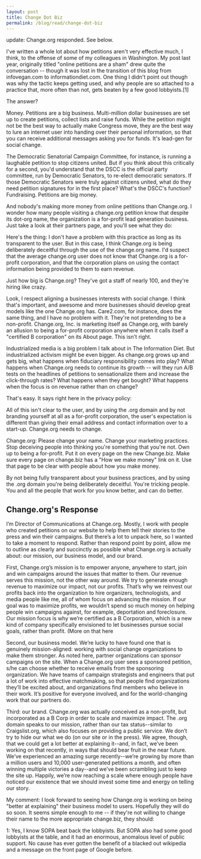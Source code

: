 ```yaml
---
layout: post
title: Change Dot Biz
permalink: /blog/read/change-dot-biz
---
```

update: Change.org responded. See below.

I've written a whole lot about how petitions aren't very effective much, I think, to the offense of some of my colleagues in Washington. My post last year, originally titled "online petitions are a sham" drew quite the conversation -- though it was lost in the transition of this blog from infovegan.com to informationdiet.com. One thing I didn't point out though was why the tactic keeps getting used, and why people are so attached to a practice that, more often than not, gets beaten by a few good lobbyists.\[1\]

The answer?

Money. Petitions are a big business. Multi-million dollar businesses are set up to create petitions, collect lists and raise funds. While the petition might not be the best way to actually make Congress move, they are the best way to lure an internet user into handing over their personal information, so that you can receive additional messages asking you for funds. It's lead-gen for social change.

The Democratic Senatorial Campaign Committee, for instance, is running a laughable petition to stop citizens united. But if you think about this critically for a second, you'd understand that the DSCC is the official party committee, run by Democratic Senators, to re-elect democratic senators. If those Democratic Senators were truly against citizens united, what do they need petition signatures for in the first place? What's the DSCC's function? Fundraising. Petitions are big money.

And nobody's making more money from online petitions than Change.org. I wonder how many people visiting a change.org petition know that despite its dot-org name, the organization is a for-profit lead generation business. Just take a look at their partners page, and you'll see what they do:

Here's the thing: I don't have a problem with this practice as long as its transparent to the user. But in this case, I think Change.org is being deliberately deceitful through the use of the change.org name. I'd suspect that the average change.org user does not know that Change.org is a for-profit corporation, and that the corporation plans on using the contact information being provided to them to earn revenue.

Just how big is Change.org? They've got a staff of nearly 100, and they're hiring like crazy.

Look, I respect aligning a businesses interests with social change. I think that's important, and awesome and more businesses should develop great models like the one Change.org has. Care2.com, for instance, does the same thing, and I have no problem with it. They're not pretending to be a non-profit. Change.org, Inc. is marketing itself as Change.org, with barely an allusion to being a for-profit corporation anywhere when it calls itself a "certified B corporation" on its About page. This isn't right.

Industrialized media is a big problem I talk about in The Information Diet. But industrialized activism might be even bigger. As change.org grows up and gets big, what happens when fiduciary responsibility comes into play? What happens when Change.org needs to continue its growth -- will they run A/B tests on the headlines of petitions to sensationalize them and increase the click-through rates? What happens when they get bought? What happens when the focus is on revenue rather than on change?

That's easy. It says right here in the privacy policy:

All of this isn't clear to the user, and by using the .org domain and by not branding yourself at all as a for-profit corporation, the user's expectation is different than giving their email address and contact information over to a start-up. Change.org needs to change.

Change.org: Please change your name. Change your marketing practices. Stop deceiving people into thinking you're something that you're not. Own up to being a for-profit. Put it on every page on the new Change.biz. Make sure every page on change.biz has a "How we make money" link on it. Use that page to be clear with people about how you make money.

By not being fully transparent about your business practices, and by using the .org domain you're being deliberately deceitful. You're tricking people. You and all the people that work for you know better, and can do better.

Change.org's Response
---------------------

I’m Director of Communications at Change.org. Mostly, I work with people who created petitions on our website to help them tell their stories to the press and win their campaigns. But there’s a lot to unpack here, so I wanted to take a moment to respond. Rather than respond point by point, allow me to outline as clearly and succinctly as possible what Change.org is actually about: our mission, our business model, and our brand.

First, Change.org’s mission is to empower anyone, anywhere to start, join and win campaigns around the issues that matter to them. Our revenue serves this mission, not the other way around. We try to generate enough revenue to maximize our impact, not our profits. That’s why we reinvest our profits back into the organization to hire organizers, technologists, and media people like me, all of whom focus on advancing the mission. If our goal was to maximize profits, we wouldn’t spend so much money on helping people win campaigns against, for example, deportation and foreclosure. Our mission focus is why we’re certified as a B Corporation, which is a new kind of company specifically envisioned to let businesses pursue social goals, rather than profit. (More on that here

Second, our business model. We’re lucky to have found one that is genuinely mission-aligned: working with social change organizations to make them stronger. As noted here, partner organizations can sponsor campaigns on the site. When a Change.org user sees a sponsored petition, s/he can choose whether to receive emails from the sponsoring organization. We have teams of campaign strategists and engineers that put a lot of work into effective matchmaking, so that people find organizations they’ll be excited about, and organizations find members who believe in their work. It’s positive for everyone involved, and for the world-changing work that our partners do.

Third: our brand. Change.org was actually conceived as a non-profit, but incorporated as a B Corp in order to scale and maximize impact. The .org domain speaks to our mission, rather than our tax status--similar to Craigslist.org, which also focuses on providing a public service. We don’t try to hide our what we do (on our site or in the press). We agree, though, that we could get a lot better at explaining it--and, in fact, we’ve been working on that recently, in ways that should bear fruit in the near future. We’ve experienced an amazing surge recently--we’re growing by more than a million users and 10,000 user-generated petitions a month, and often winning multiple victories a day--and we’ve been scrambling just to keep the site up. Happily, we’re now reaching a scale where enough people have noticed our existence that we should invest some time and energy on telling our story.

My comment: I look forward to seeing how Change.org is working on being "better at explaining" their business model to users. Hopefully they will do so soon. It seems simple enough to me -- if they're not willing to change their name to the more appropriate change.biz, they should:

1: Yes, I know SOPA beat back the lobbyists. But SOPA also had some good lobbyists at the table, and it had an enormous, anomalous level of public support. No cause has ever gotten the benefit of a blacked out wikipedia and a message on the front page of Google before.
